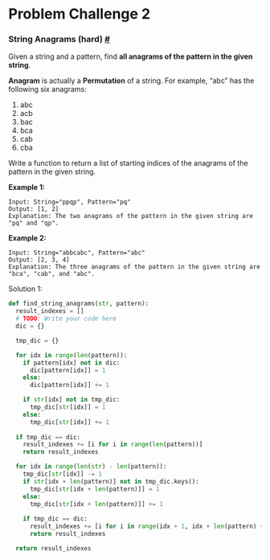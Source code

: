 # Problem Challenge 2

### String Anagrams (hard) [#](https://www.educative.io/courses/grokking-the-coding-interview/YQ8N2OZq0VM#string-anagrams-hard)

Given a string and a pattern, find **all anagrams of the pattern in the given string**.

**Anagram** is actually a **Permutation** of a string. For example, “abc” has the following six anagrams:

1. abc
2. acb
3. bac
4. bca
5. cab
6. cba

Write a function to return a list of starting indices of the anagrams of the pattern in the given string.

**Example 1:**

```
Input: String="ppqp", Pattern="pq"
Output: [1, 2]
Explanation: The two anagrams of the pattern in the given string are "pq" and "qp".
```

**Example 2:**

```
Input: String="abbcabc", Pattern="abc"
Output: [2, 3, 4]
Explanation: The three anagrams of the pattern in the given string are "bca", "cab", and "abc".
```



Solution 1:

```python
def find_string_anagrams(str, pattern):
  result_indexes = []
  # TODO: Write your code here
  dic = {}

  tmp_dic = {}

  for idx in range(len(pattern)):
    if pattern[idx] not in dic:
      dic[pattern[idx]] = 1
    else:
      dic[pattern[idx]] += 1

    if str[idx] not in tmp_dic:
      tmp_dic[str[idx]] = 1
    else:
      tmp_dic[str[idx]] += 1
  
  if tmp_dic == dic:
    result_indexes += [i for i in range(len(pattern))]
    return result_indexes

  for idx in range(len(str) - len(pattern)):
    tmp_dic[str[idx]] -= 1
    if str[idx + len(pattern)] not in tmp_dic.keys():
      tmp_dic[str[idx + len(pattern)]] = 1
    else:
      tmp_dic[str[idx + len(pattern)]] += 1
    
    if tmp_dic == dic:
      result_indexes += [i for i in range(idx + 1, idx + len(pattern) + 1)]
      return result_indexes

  return result_indexes
```

